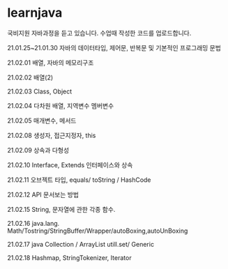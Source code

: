 # learnjava
국비지원 자바과정을 듣고 있습니다. 수업때 작성한 코드를 업로드합니다.

21.01.25~21.01.30 자바의 데이터타입, 제어문, 반복문 및 기본적인 프로그래밍 문법

21.02.01 배열, 자바의 메모리구조

21.02.02 배열(2)

21.02.03 Class, Object

21.02.04 다차원 배열, 지역변수 멤버변수

21.02.05 매개변수, 메서드

21.02.08 생성자, 접근지정자, this

21.02.09 상속과 다형성 

21.02.10 Interface, Extends 인터페이스와 상속

21.02.11 오브젝트 타입, equals/ toString / HashCode

21.02.12 API 문서보는 방법

21.02.15 String, 문자열에 관한 각종 함수.

21.02.16 java.lang. Math/Tostring/StringBuffer/Wrapper/autoBoxing,autoUnBoxing

21.02.17 java Collection / ArrayList utill.set/ Generic

21.02.18 Hashmap, StringTokenizer, Iterator
